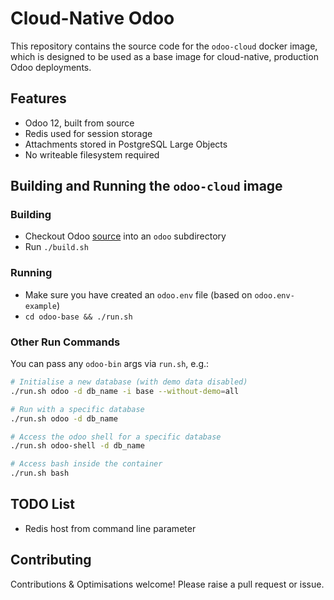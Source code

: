 # Cloud-Native Odoo

This repository contains the source code for the `odoo-cloud` docker image,
which is designed to be used as a base image for cloud-native, production Odoo
deployments.

## Features

* Odoo 12, built from source
* Redis used for session storage
* Attachments stored in PostgreSQL Large Objects
* No writeable filesystem required

## Building and Running the `odoo-cloud` image

### Building

* Checkout Odoo [source](https://github.com/odoo/odoo) into an `odoo` subdirectory
* Run `./build.sh`

### Running

* Make sure you have created an `odoo.env` file (based on `odoo.env-example`)
* `cd odoo-base && ./run.sh`

### Other Run Commands

You can pass any `odoo-bin` args via `run.sh`, e.g.:

```bash
# Initialise a new database (with demo data disabled)
./run.sh odoo -d db_name -i base --without-demo=all

# Run with a specific database
./run.sh odoo -d db_name

# Access the odoo shell for a specific database
./run.sh odoo-shell -d db_name

# Access bash inside the container
./run.sh bash
```

## TODO List

* Redis host from command line parameter

## Contributing

Contributions & Optimisations welcome! Please raise a pull request or issue.
